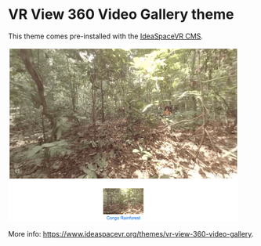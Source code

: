 # VR View 360 Video Gallery theme
This theme comes pre-installed with the <a href="https://github.com/IdeaSpaceVR/IdeaSpace">IdeaSpaceVR CMS</a>.

![VR View 360 Video Gallery](screenshot.png)

More info: <a href="https://www.ideaspacevr.org/themes/vr-view-360-video-gallery">https://www.ideaspacevr.org/themes/vr-view-360-video-gallery</a>.
